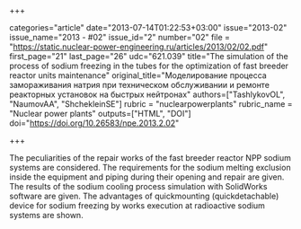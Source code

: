 +++

categories="article"
date="2013-07-14T01:22:53+03:00"
issue="2013-02"
issue_name="2013 - #02"
issue_id="2"
number="02"
file = "https://static.nuclear-power-engineering.ru/articles/2013/02/02.pdf"
first_page="21"
last_page="26"
udc="621.039"
title="The simulation of the process of sodium freezing in the tubes for the optimization of fast breeder reactor units maintenance"
original_title="Моделирование процесса замораживания натрия при техническом обслуживании и ремонте реакторных установок на быстрых нейтронах"
authors=["TashlykovOL", "NaumovAA", "ShchekleinSE"]
rubric = "nuclearpowerplants"
rubric_name = "Nuclear power plants"
outputs=["HTML", "DOI"]
doi="https://doi.org/10.26583/npe.2013.2.02"

+++

The peculiarities of the repair works of the fast breeder reactor NPP sodium systems are considered. The requirements for the sodium melting exclusion inside the equipment and piping during their opening and repair are given. The results of the sodium cooling process simulation with SolidWorks software are given. The advantages of quickmounting (quickdetachable) device for sodium freezing by works execution at radioactive sodium systems are shown.
